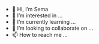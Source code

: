 - 👋 Hi, I’m Sema
- 👀 I’m interested in ...
- 🌱 I’m currently learning ...
- 💞️ I’m looking to collaborate on ...
- 📫 How to reach me ...

<!---
semaon/semaon is a ✨ special ✨ repository because its `README.md` (this file) appears on your GitHub profile.
You can click the Preview link to take a look at your changes.
--->
